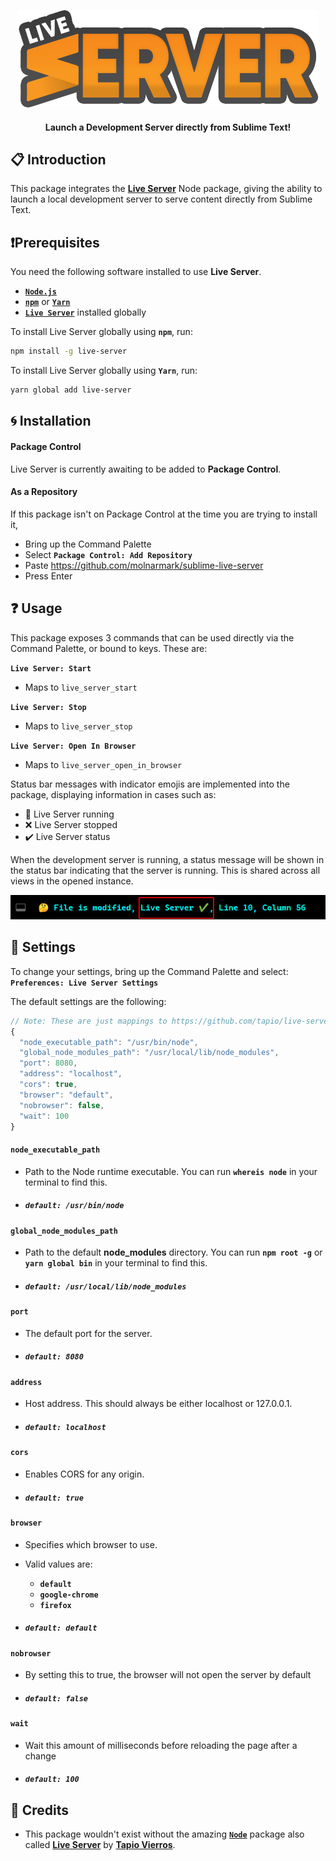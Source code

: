 <p align="center">
  <img src="images/logo.png">
  <h4 align="center">Launch a Development Server directly from Sublime Text!</h4>
</p>

## 📋 Introduction

This package integrates the **[Live Server](https://www.npmjs.com/package/live-server)** Node package, giving the ability to launch a local development server to serve content directly from Sublime Text.

## ❗Prerequisites

You need the following software installed to use **Live Server**.

- [**`Node.js`**](https://nodejs.org/)
- [**`npm`**](https://npmjs.com) or [**`Yarn`**](https://yarnpkg.com)
- [**`Live Server`**](https://www.npmjs.com/package/live-server) installed globally

To install Live Server globally using **`npm`**, run:

```sh
npm install -g live-server
```

To install Live Server globally using **`Yarn`**, run:

```sh
yarn global add live-server
```

## 🌀 Installation

#### Package Control

Live Server is currently awaiting to be added to **Package Control**.

[comment]: <> (This package is available in Package Control under the name **Live Server**.)

#### As a Repository

If this package isn't on Package Control at the time you are trying to install it,

- Bring up the Command Palette
- Select **`Package Control: Add Repository`**
- Paste https://github.com/molnarmark/sublime-live-server
- Press Enter

## ❓ Usage

This package exposes 3 commands that can be used directly via the Command Palette, or bound to keys. These are:

**`Live Server: Start`**

- Maps to `live_server_start`

**`Live Server: Stop`**

- Maps to `live_server_stop`

**`Live Server: Open In Browser`**

- Maps to `live_server_open_in_browser`

Status bar messages with indicator emojis are implemented into the package, displaying information in cases such as:

- 🎉 Live Server running
- ❌ Live Server stopped
- ✔️ Live Server status

When the development server is running, a status message will be shown in the status bar indicating that the server is running.
This is shared across all views in the opened instance.

<p align="center">
  <img src="images/statusbar.png">
</p>

## 🔨 Settings

To change your settings, bring up the Command Palette and select: **`Preferences: Live Server Settings`**

The default settings are the following:

```js
// Note: These are just mappings to https://github.com/tapio/live-server#usage-from-command-line
{
  "node_executable_path": "/usr/bin/node",
  "global_node_modules_path": "/usr/local/lib/node_modules",
  "port": 8080,
  "address": "localhost",
  "cors": true,
  "browser": "default",
  "nobrowser": false,
  "wait": 100
}
```

#### **`node_executable_path`**

- Path to the Node runtime executable. You can run **`whereis node`** in your terminal to find this.
- ##### **`default: /usr/bin/node`**

#### **`global_node_modules_path`**

- Path to the default **node_modules** directory. You can run **`npm root -g`** or **`yarn global bin`** in your terminal to find this.
- ##### **`default: /usr/local/lib/node_modules`**

#### **`port`**

- The default port for the server.
- ##### **`default: 8080`**

#### **`address`**

- Host address. This should always be either localhost or 127.0.0.1.
- ##### **`default: localhost`**

#### **`cors`**

- Enables CORS for any origin.
- ##### **`default: true`**

#### **`browser`**

- Specifies which browser to use.
- Valid values are:

  - **`default`**
  - **`google-chrome`**
  - **`firefox`**

- ##### **`default: default`**

#### **`nobrowser`**

- By setting this to true, the browser will not open the server by default
- ##### **`default: false`**

#### **`wait`**

- Wait this amount of milliseconds before reloading the page after a change
- ##### **`default: 100`**

## 🔖 Credits

- This package wouldn't exist without the amazing [**`Node`**](https://nodejs.org/) package also called **[Live Server](https://www.npmjs.com/package/live-server)** by **[Tapio Vierros](https://github.com/tapio)**.
